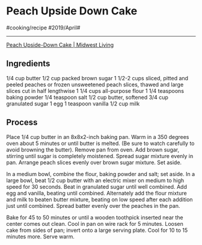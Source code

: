 # Peach Upside Down Cake
#cooking/recipe #2019/April#
- - - -
[Peach Upside-Down Cake | Midwest Living](http://www.midwestliving.com/recipe/layer-cakes/peach-upside-down-cake)

## Ingredients
1/4 cup butter 
1/2 cup packed brown sugar
1 1/2-2 cups sliced, pitted and peeled peaches or frozen unsweetened peach slices, thawed and large slices cut in half lengthwise
1 1/4 cups all-purpose flour
1 1/4 teaspoons baking powder
1/4 teaspoon salt
1/2 cup butter, softened 
3/4 cup granulated sugar
1 egg
1 teaspoon vanilla
1/2 cup milk

## Process
Place 1/4 cup butter in an 8x8x2-inch baking pan. Warm in a 350 degrees oven about 5 minutes or until butter is melted. (Be sure to watch carefully to avoid browning the butter). Remove pan from oven. Add brown sugar, stirring until sugar is completely moistened. Spread sugar mixture evenly in pan. Arrange peach slices evenly over brown sugar mixture. Set aside.

In a medium bowl, combine the flour, baking powder and salt; set aside. In a large bowl, beat 1/2 cup butter with an electric mixer on medium to high speed for 30 seconds. Beat in granulated sugar until well combined. Add egg and vanilla, beating until combined. Alternately add the flour mixture and milk to beaten butter mixture, beating on low speed after each addition just until combined. Spread batter evenly over the peaches in the pan.

Bake for 45 to 50 minutes or until a wooden toothpick inserted near the center comes out clean. Cool in pan on wire rack for 5 minutes. Loosen cake from sides of pan; invert onto a large serving plate. Cool for 10 to 15 minutes more. Serve warm.